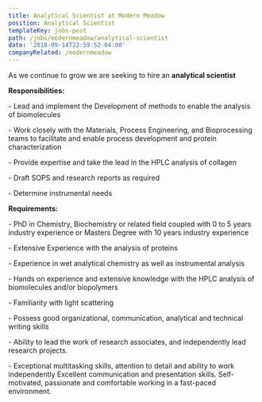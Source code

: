 ```yaml
---
title: Analytical Scientist at Modern Meadow
position: Analytical Scientist
templateKey: jobs-post
path: /jobs/modernmeadow/analytical-scientist
date: '2018-09-14T22:59:52-04:00'
companyRelated: /modernmeadow
---
```

As we continue to grow we are seeking to hire an **analytical scientist**

**Responsibilities:**

\- Lead and implement the Development of methods to enable the analysis of biomolecules

\- Work closely with the Materials, Process Engineering, and Bioprocessing teams to facilitate and enable process development and protein characterization

\- Provide expertise and take the lead in the HPLC analysis of collagen

\- Draft SOPS and research reports as required

\- Determine instrumental needs



**Requirements:**

\- PhD in Chemistry, Biochemistry or related field coupled with 0 to 5 years industry experience or Masters Degree with 10 years industry experience

\- Extensive Experience with the analysis of proteins

\- Experience in wet analytical chemistry as well as instrumental analysis

\- Hands on experience and extensive knowledge with the HPLC analysis of biomolecules and/or biopolymers

\- Familiarity with light scattering

\- Possess good organizational, communication, analytical and technical writing skills

\- Ability to lead the work of research associates, and independently lead research projects.

\- Exceptional multitasking skills, attention to detail and ability to work independently Excellent communication and presentation skills.  Self-motivated, passionate and comfortable working in a fast-paced environment.
